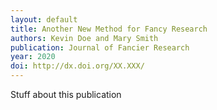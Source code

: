 ```yaml
---
layout: default
title: Another New Method for Fancy Research
authors: Kevin Doe and Mary Smith
publication: Journal of Fancier Research
year: 2020
doi: http://dx.doi.org/XX.XXX/
---
```


Stuff about this publication